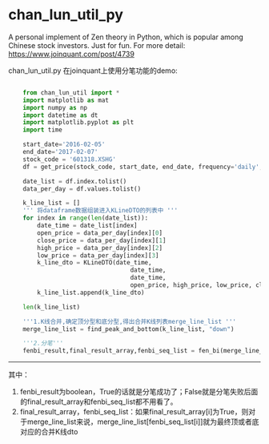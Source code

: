 # chan_lun_util_py
A personal implement of Zen theory in Python, which is popular among Chinese stock investors. Just for fun. 
For more detail: https://www.joinquant.com/post/4739

chan_lun_util.py 在joinquant上使用分笔功能的demo:

```python

    from chan_lun_util import *
    import matplotlib as mat
    import numpy as np
    import datetime as dt
    import matplotlib.pyplot as plt
    import time

    start_date='2016-02-05'
    end_date='2017-02-07'
    stock_code = '601318.XSHG'
    df = get_price(stock_code, start_date, end_date, frequency='daily', fields=['open','close','high', 'low'],skip_paused=False,fq='pre')

    date_list = df.index.tolist()
    data_per_day = df.values.tolist()

    k_line_list = []
    ''' 将dataframe数据组装进入KLineDTO的列表中 '''
    for index in range(len(date_list)):
        date_time = date_list[index]
        open_price = data_per_day[index][0]
        close_price = data_per_day[index][1]
        high_price = data_per_day[index][2]
        low_price = data_per_day[index][3]
        k_line_dto = KLineDTO(date_time,
                                  date_time,
                                  date_time,
                                  open_price, high_price, low_price, close_price)
        k_line_list.append(k_line_dto)

    len(k_line_list)

    '''1.K线合并,确定顶分型和底分型,得出合并K线列表merge_line_list '''
    merge_line_list = find_peak_and_bottom(k_line_list, "down")

    '''2.分笔'''
    fenbi_result,final_result_array,fenbi_seq_list = fen_bi(merge_line_list)


```

------------------------------------------------
其中：<br/>
1. fenbi_result为boolean，True的话就是分笔成功了；False就是分笔失败后面的final_result_array和fenbi_seq_list都不用看了。<br/>
2. final_result_array，fenbi_seq_list：如果final_result_array[i]为True，则对于merge_line_list来说，merge_line_list[fenbi_seq_list[i]]就为最终顶或者底对应的合并K线dto <br/>
